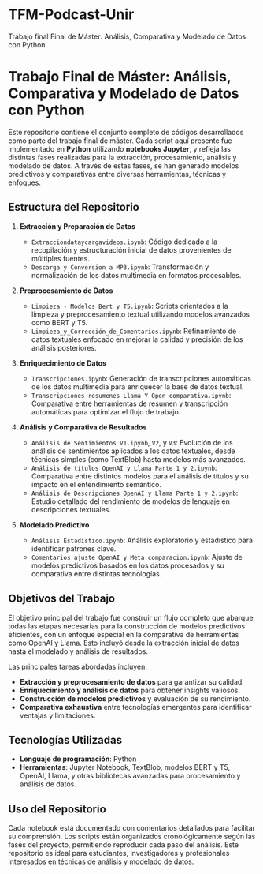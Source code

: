 # TFM-Podcast-Unir
Trabajo final  Final de Máster: Análisis, Comparativa y Modelado de Datos con Python

# Trabajo Final de Máster: Análisis, Comparativa y Modelado de Datos con Python

Este repositorio contiene el conjunto completo de códigos desarrollados como parte del trabajo final de máster. Cada script aquí presente fue implementado en **Python** utilizando **notebooks Jupyter**, y refleja las distintas fases realizadas para la extracción, procesamiento, análisis y modelado de datos. A través de estas fases, se han generado modelos predictivos y comparativas entre diversas herramientas, técnicas y enfoques. 

## Estructura del Repositorio

1. **Extracción y Preparación de Datos**  
   - `Extracciondataycargavideos.ipynb`: Código dedicado a la recopilación y estructuración inicial de datos provenientes de múltiples fuentes.  
   - `Descarga y Conversion a MP3.ipynb`: Transformación y normalización de los datos multimedia en formatos procesables.  

2. **Preprocesamiento de Datos**  
   - `Limpieza - Modelos Bert y T5.ipynb`: Scripts orientados a la limpieza y preprocesamiento textual utilizando modelos avanzados como BERT y T5.  
   - `Limpieza_y_Corrección_de_Comentarios.ipynb`: Refinamiento de datos textuales enfocado en mejorar la calidad y precisión de los análisis posteriores.  

3. **Enriquecimiento de Datos**  
   - `Transcripciones.ipynb`: Generación de transcripciones automáticas de los datos multimedia para enriquecer la base de datos textual.  
   - `Transcripciones_resumenes_Llama Y Open comparativa.ipynb`: Comparativa entre herramientas de resumen y transcripción automáticas para optimizar el flujo de trabajo.  

4. **Análisis y Comparativa de Resultados**  
   - `Análisis de Sentimientos V1.ipynb`, `V2`, y `V3`: Evolución de los análisis de sentimientos aplicados a los datos textuales, desde técnicas simples (como TextBlob) hasta modelos más avanzados.  
   - `Análisis de títulos OpenAI y Llama Parte 1 y 2.ipynb`: Comparativa entre distintos modelos para el análisis de títulos y su impacto en el entendimiento semántico.  
   - `Análisis de Descripciones OpenAI y Llama Parte 1 y 2.ipynb`: Estudio detallado del rendimiento de modelos de lenguaje en descripciones textuales.  

5. **Modelado Predictivo**  
   - `Análisis Estadístico.ipynb`: Análisis exploratorio y estadístico para identificar patrones clave.  
   - `Comentarios ajuste OpenAI y Meta comparacion.ipynb`: Ajuste de modelos predictivos basados en los datos procesados y su comparativa entre distintas tecnologías.  

## Objetivos del Trabajo

El objetivo principal del trabajo fue construir un flujo completo que abarque todas las etapas necesarias para la construcción de modelos predictivos eficientes, con un enfoque especial en la comparativa de herramientas como OpenAI y Llama. Esto incluyó desde la extracción inicial de datos hasta el modelado y análisis de resultados.

Las principales tareas abordadas incluyen:  
- **Extracción y preprocesamiento de datos** para garantizar su calidad.  
- **Enriquecimiento y análisis de datos** para obtener insights valiosos.  
- **Construcción de modelos predictivos** y evaluación de su rendimiento.  
- **Comparativa exhaustiva** entre tecnologías emergentes para identificar ventajas y limitaciones.  

## Tecnologías Utilizadas

- **Lenguaje de programación**: Python  
- **Herramientas**: Jupyter Notebook, TextBlob, modelos BERT y T5, OpenAI, Llama, y otras bibliotecas avanzadas para procesamiento y análisis de datos.  

## Uso del Repositorio

Cada notebook está documentado con comentarios detallados para facilitar su comprensión. Los scripts están organizados cronológicamente según las fases del proyecto, permitiendo reproducir cada paso del análisis. Este repositorio es ideal para estudiantes, investigadores y profesionales interesados en técnicas de análisis y modelado de datos.
